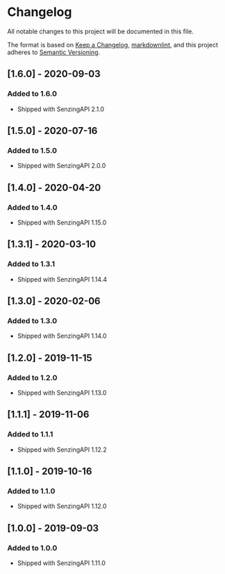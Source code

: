 # Changelog

All notable changes to this project will be documented in this file.

The format is based on [Keep a Changelog](https://keepachangelog.com/en/1.0.0/),
[markdownlint](https://dlaa.me/markdownlint/),
and this project adheres to [Semantic Versioning](https://semver.org/spec/v2.0.0.html).

## [1.6.0] - 2020-09-03

### Added to 1.6.0

- Shipped with SenzingAPI 2.1.0

## [1.5.0] - 2020-07-16

### Added to 1.5.0

- Shipped with SenzingAPI 2.0.0

## [1.4.0] - 2020-04-20

### Added to 1.4.0

- Shipped with SenzingAPI 1.15.0

## [1.3.1] - 2020-03-10

### Added to 1.3.1

- Shipped with SenzingAPI 1.14.4

## [1.3.0] - 2020-02-06

### Added to 1.3.0

- Shipped with SenzingAPI 1.14.0

## [1.2.0] - 2019-11-15

### Added to 1.2.0

- Shipped with SenzingAPI 1.13.0

## [1.1.1] - 2019-11-06

### Added to 1.1.1

- Shipped with SenzingAPI 1.12.2

## [1.1.0] - 2019-10-16

### Added to 1.1.0

- Shipped with SenzingAPI 1.12.0

## [1.0.0] - 2019-09-03

### Added to 1.0.0

- Shipped with SenzingAPI 1.11.0
